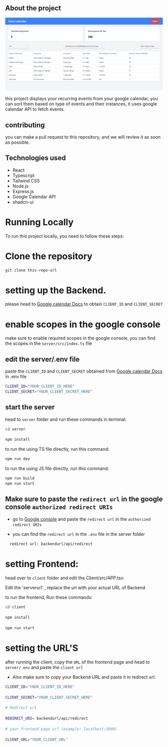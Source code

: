## About the project

![kami calendar](./client/public/kamical.png)

this project displays your recurring events from your google calendar, you can sort them based on type of events and their instances, it uses google calendar API to fetch events.

## contributing

you can make a pull request to this repository, and we will review it as soon as possible.


## Technologies used

- React
- Typescript
- Tailwind CSS
- Node.js
- Express.js
- Google Calendar API
- shadcn-ui


# Running Locally 

To run this project locally, you need to follow these steps:

# Clone the repository

```bash
git clone this-repo-url
``` 



# setting up the Backend.

please head to [Google calendar Docs](https://developers.google.com/calendar/api/quickstart/js) to obtain `CLIENT_ID` and `CLIENT_SECRET`

# enable scopes in the google console

make sure to enable required scopes in the google console, you can find the scopes in the `server/src/index.ts` file

## edit the server/.env file

paste the `CLIENT_ID` and `CLIENT_SECRET` obtained from  [Google calendar Docs](https://developers.google.com/calendar/api/quickstart/js) in .env file

```bash
CLIENT_ID="YOUR_CLIENT_ID_HERE"
CLIENT_SECRET="YOUR_CLIENT_SECRET_HERE"
```

## start the server


head to `server` folder and run these commands in terminal: 

```bash
cd server

npm install
```

to run the using TS file directly, run this command:

```bash
npm run dev
```

to run the using JS file directly, run this command:

```bash
npm run build
npm run start
``` 

## Make sure to paste the `redirect url` in the google console `authorized redirect URIs`

* go to [Google console](https://console.cloud.google.com/apis/credentials?project) and paste the `redirect url` in the `authorized redirect URIs` 

* you can find the `redirect url` in the `.env` file in the server folder

```bash
  redirect url: backendurl/api/redirect
```

# setting Frontend:

head over to `client` folder and edit the Client/src/APP.tsx:

Edit the 'serverurl' , replace the url with your actual URL of Backend


to run the frontend, Run these commands: 

```bash
cd client

npm install

npm run start

```


# setting the URL'S 

after running the client, copy the `URL` of the frontend page and head to `server/.env` and paste the  `client url`

* Also make sure to copy your Backend URL and paste it in redirect url: 

```bash
CLIENT_ID="YOUR_CLIENT_ID_HERE"

CLIENT_SECRET="YOUR_CLIENT_SECRET_HERE"

# Redirect url

REDIRECT_URI= backendurl/api/redirect

# your frontend page url (example: localhost:3000)

CLIENT_URL="YOUR_CLIENT_URL"


```
